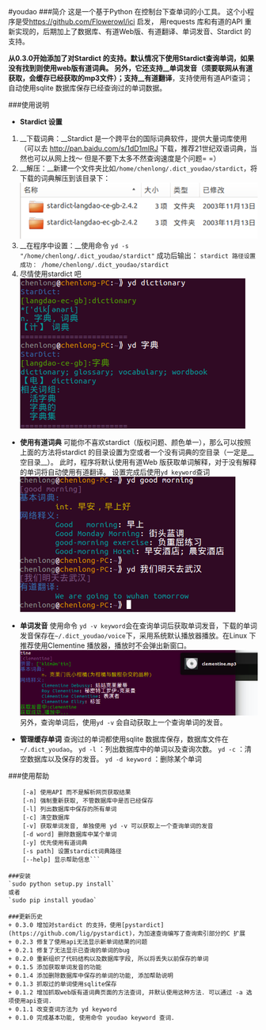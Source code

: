 #youdao
###简介
这是一个基于Python 在控制台下查单词的小工具。
这个小程序是受<https://github.com/Flowerowl/ici> 启发， 用requests 库和有道的API 重新实现的，后期加上了数据库、有道Web版、有道翻译、单词发音、Stardict 的支持。

__从0.3.0开始添加了对Stardict 的支持。__默认情况下使用Stardict查询单词，如果没有找到则使用web版有道词典。
另外，它还支持__单词发音__（须要联网从有道获取，会缓存已经获取的mp3文件）；支持__有道翻译__，支持使用有道API查词；自动使用sqlite 数据库保存已经查询过的单词数据。

###使用说明
+ __Stardict 设置__
1. __下载词典：__Stardict 是一个跨平台的国际词典软件，提供大量词库使用（可以去  <http://pan.baidu.com/s/1dD1mIRJ> 下载，推荐21世纪双语词典，当然也可以从网上找～ 但是不要下太多不然查询速度是个问题= =）
2. __解压：__新建一个文件夹比如`/home/chenlong/.dict_youdao/stardict`，将下载的词典解压到该目录下：
![词典目录](./dict.png)
3. __在程序中设置：__使用命令
`yd -s "/home/chenlong/.dict_youdao/stardict"`
成功后输出：
`stardict 路径设置成功： /home/chenlong/.dict_youdao/stardict`
4. 尽情使用stardict 吧
![Alt text](./stardict.png)

+ __使用有道词典__
可能你不喜欢stardict（版权问题、颜色单一），那么可以按照上面的方法将stardict 的目录设置为空或者一个没有词典的空目录（一定是__空目录__）。
此时，程序将默认使用有道Web 版获取单词解释，对于没有解释的单词将自动使用有道翻译。
设置完成后使用`yd keyword`查词
![web版查询](./webyoudao.png)

+ __单词发音__
使用命令 `yd -v keyword`会在查询单词后获取单词发音，下载的单词发音保存在`~/.dict_youdao/voice`下，采用系统默认播放器播放。在Linux 下推荐使用Clementine 播放器，播放时不会弹出新窗口。
![发音](./pic3.png)
另外，查询单词后，使用`yd -v` 会自动获取上一个查询单词的发音。

+ __管理缓存单词__
查询过的单词都使用sqlite 数据库保存，数据库文件在`~/.dict_youdao`。
`yd -l` ：列出数据库中的单词以及查询次数。
`yd -c` ：清空数据库以及保存的发音。
`yd -d keyword` ：删除某个单词


###使用帮助
```yd [-a] [-n] [-l] [-c] [-v] [-d word] [-y] [-s path] [--help] word
    [-a] 使用API 而不是解析网页获取结果
    [-n] 强制重新获取, 不管数据库中是否已经保存
    [-l] 列出数据库中保存的所有单词
    [-c] 清空数据库
    [-v] 获取单词发音, 单独使用 yd -v 可以获取上一个查询单词的发音
    [-d word] 删除数据库中某个单词
    [-y] 优先使用有道词典
    [-s path] 设置stardict词典路径
    [--help] 显示帮助信息```
    
###安装
`sudo python setup.py install`
或者
`sudo pip install youdao`

###更新历史
+ 0.3.0 增加对stardict 的支持，使用[pystardict](https://github.com/lig/pystardict)，为加速查询编写了查询索引部分的C 扩展
+ 0.2.3 修复了使用api无法显示新单词结果的问题
+ 0.2.1 修复了无法显示已查询的单词的bug
+ 0.2.0 重新组织了代码结构以及数据库字段, 所以将丢失以前保存的单词
+ 0.1.5 添加获取单词发音的功能
+ 0.1.4 添加删除数据库中保存的单词的功能, 添加帮助说明
+ 0.1.3 抓取过的单词使用sqlite保存
+ 0.1.2 增加抓取web版有道词典页面的方法查词, 并默认使用这种方法. 可以通过 -a 选项使用api查词.
+ 0.1.1 改变查词方法为 yd keyword
+ 0.1.0 完成基本功能, 使用命令 youdao keyword 查词.